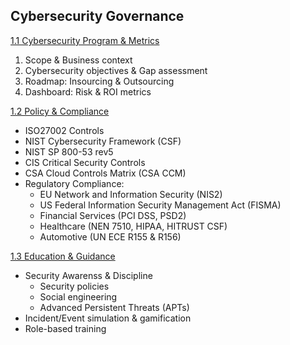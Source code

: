 ## Cybersecurity Governance
[1.1 Cybersecurity Program & Metrics](/1-gov/1-1-program-and-metrics.md)
  1. Scope & Business context 
  2. Cybersecurity objectives & Gap assessment 
  3. Roadmap: Insourcing & Outsourcing 
  4. Dashboard: Risk & ROI metrics  

[1.2 Policy & Compliance](/1-gov/1-2-policy-and-compliance.md)

* ISO27002 Controls
* NIST Cybersecurity Framework (CSF)
* NIST SP 800-53 rev5
* CIS Critical Security Controls
* CSA Cloud Controls Matrix (CSA CCM)
* Regulatory Compliance:
  *  EU Network and Information Security (NIS2)
  *  US Federal Information Security Management Act (FISMA) 
  *  Financial Services (PCI DSS, PSD2)
  *  Healthcare (NEN 7510, HIPAA, HITRUST CSF)
  *  Automotive (UN ECE R155 & R156)

[1.3 Education & Guidance](/1-gov/1-3-education-and-guidance)

* Security Awarenss & Discipline
  * Security policies
  * Social engineering 
  * Advanced Persistent Threats (APTs)
* Incident/Event simulation & gamification
* Role-based training
